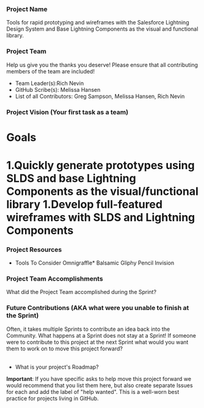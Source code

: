 ### Project Name
Tools for rapid prototyping and wireframes with the Salesforce Lightning Design System and Base Lightning Components as the visual and functional library.

### Project Team
Help us give you the thanks you deserve! Please ensure that all contributing members of the team are included!
* Team Leader(s):Rich Nevin
* GitHub Scribe(s): Melissa Hansen
* List of all Contributors: Greg Sampson, Melissa Hansen, Rich Nevin

### Project Vision (Your first task as a team)
<h1>Goals<h1/>
1.Quickly generate prototypes using SLDS and base Lightning Components as the visual/functional library
1.Develop full-featured wireframes with SLDS and Lightning Components 


### Project Resources
* Tools To Consider
Omnigraffle*
Balsamic
Gliphy
Pencil
Invision


### Project Team Accomplishments
What did the Project Team accomplished during the Sprint?

### Future Contributions (AKA what were you unable to finish at the Sprint)
Often, it takes multiple Sprints to contribute an idea back into the Community. What happens at a Sprint does not stay at a Sprint! If someone were to contribute to this project at the next Sprint what would you want them to work on to move this project forward?<br><br>
* What is your project's Roadmap?

**Important**: If you have specific asks to help move this project forward we would recommend that you list them here, but also create separate Issues for each and add the label of "help wanted". This is a well-worn best practice for projects living in GitHub.
